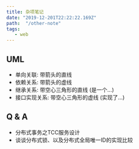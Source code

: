 ```yaml
---
title: 杂项笔记
date: "2019-12-201T22:22:22.169Z"
path:  "/other-note"
tags:
   - web
---
```


## UML

* 单向关联: 带箭头的直线
* 依赖关系: 带箭头的虚线
* 继承关系: 带空心三角形的直线 (是一个...)
* 接口实现关系: 带空心三角形的虚线 (实现了...)



## Q & A
* 分布式事务之TCC服务设计
* 谈谈分布式锁、以及分布式全局唯一ID的实现比较